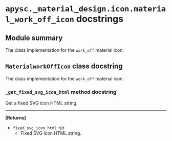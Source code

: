 # `apysc._material_design.icon.material_work_off_icon` docstrings

## Module summary

The class implementation for the `work_off` material icon.

## `MaterialworkOffIcon` class docstring

The class implementation for the `work_off` material icon.

### `_get_fixed_svg_icon_html` method docstring

Get a fixed SVG icon HTML string.<hr>

**[Returns]**

- `fixed_svg_icon_html`: str
  - Fixed SVG icon HTML string.